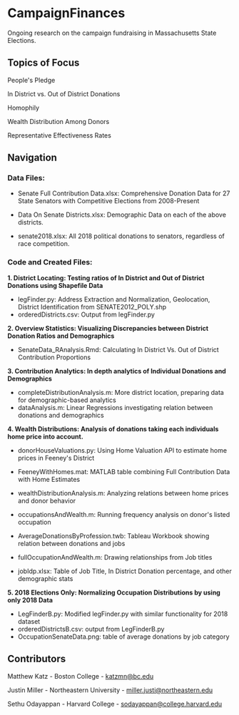 # CampaignFinances
Ongoing research on the campaign fundraising in Massachusetts State Elections.

## Topics of Focus
People's Pledge
  
In District vs. Out of District Donations
  
Homophily
  
Wealth Distribution Among Donors

Representative Effectiveness Rates

## Navigation
### Data Files:
- Senate Full Contribution Data.xlsx: Comprehensive Donation Data for 27 State Senators with Competitive Elections from 2008-Present

- Data On Senate Districts.xlsx: Demographic Data on each of the above districts.

- senate2018.xlsx: All 2018 political donations to senators, regardless of race competition.

### Code and Created Files:
**1. District Locating: Testing ratios of In District and Out of District Donations using Shapefile Data**
- legFinder.py: Address Extraction and Normalization, Geolocation, District Identification from SENATE2012_POLY.shp
- orderedDistricts.csv: Output from legFinder.py 

**2. Overview Statistics: Visualizing Discrepancies between District Donation Ratios and Demographics**
- SenateData_RAnalysis.Rmd: Calculating In District Vs. Out of District Contribution Proportions

**3. Contribution Analytics: In depth analytics of Individual Donations and Demographics**
- completeDistributionAnalysis.m: More district location, preparing data for demographic-based analytics
- dataAnalysis.m: Linear Regressions investigating relation between donations and demographics

**4. Wealth Distributions: Analysis of donations taking each individuals home price into account.**
- donorHouseValuations.py: Using Home Valuation API to estimate home prices in Feeney's District
- FeeneyWithHomes.mat: MATLAB table combining Full Contribution Data with Home Estimates
- wealthDistributionAnalysis.m: Analyzing relations between home prices and donor behavior
- occupationsAndWealth.m: Running frequency analysis on donor's listed occupation
- AverageDonationsByProfession.twb: Tableau Workbook showing relation between donations and jobs

- fullOccupationAndWealth.m: Drawing relationships from Job titles
- jobIdp.xlsx: Table of Job Title, In District Donation percentage, and other demographic stats

**5. 2018 Elections Only: Normalizing Occupation Distributions by using only 2018 Data**
- LegFinderB.py: Modified legFinder.py with similar functionality for 2018 dataset
- orderedDistrictsB.csv: output from LegFinderB.py
- OccupationSenateData.png: table of average donations by job category


## Contributors
Matthew Katz - Boston College - katzmn@bc.edu

Justin Miller - Northeastern University - miller.justi@northeastern.edu

Sethu Odayappan - Harvard College - sodayappan@college.harvard.edu
